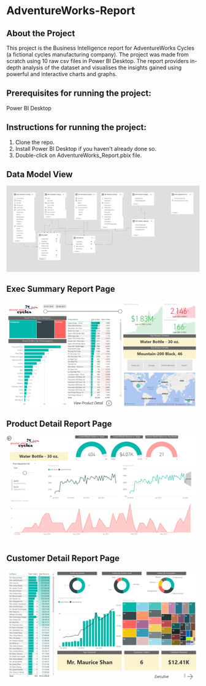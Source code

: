# AdventureWorks-Report
 
 ## About the Project
This project is the Business Intelligence report for AdventureWorks Cycles (a fictional cycles manufacturing company). The project was made from scratch using 10 raw csv files in Power BI Desktop.
The report providers in-depth analysis of the dataset and visualises the insights gained using powerful and interactive charts and graphs.

## Prerequisites for running the project:
Power BI Desktop

## Instructions for running the project:
1. Clone the repo.
2. Install Power BI Desktop if you haven't already done so.
3. Double-click on AdventureWorks_Report.pbix file.
## Data Model View
![Data Model View](Screenshots/Model-View.png)

## Exec Summary Report Page
![Exec Summary Report Page](https://github.com/Manvendra2509/AdventureWorks-Report/blob/main/Screenshots/Exec-Summary-Report-Page.png)

## Product Detail Report Page
![Product Detail Report Page](https://github.com/Manvendra2509/AdventureWorks-Report/blob/main/Screenshots/Product-Detail-Report-Page.png)

## Customer Detail Report Page
![Customer Detail Report Page](https://github.com/Manvendra2509/AdventureWorks-Report/blob/main/Screenshots/Customer-Detail-Report-Page.png)
